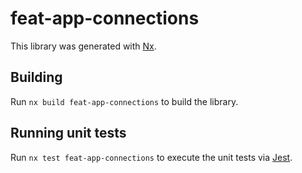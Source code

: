 # feat-app-connections

This library was generated with [Nx](https://nx.dev).

## Building

Run `nx build feat-app-connections` to build the library.

## Running unit tests

Run `nx test feat-app-connections` to execute the unit tests via [Jest](https://jestjs.io).
